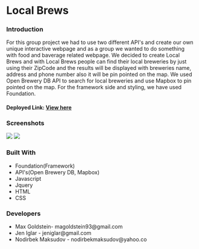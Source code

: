 
<h1>Local Brews</h1>
    <h3>Introduction</h3>
    <p>For this group project we had to use two different API's and create our own unique interactive webpage and as a group we wanted to do something with food and baverage related webpage. We decided to create Local Brews and with Local Brews people can find their local breweries by just using their ZipCode and the results will be displayed with breweries name, address and phone number also it will be pin pointed on the map. We used Open Brewery DB API to search for local breweries and use Mapbox to pin pointed on the map. For the framework side and styling, we have used Foundation.</p>
    <h4>Deployed Link: <a href="https://maxgoldstein93.github.io/Local-Brews/" target="_blank">View here</a></h4>
    <h3>Screenshots</h3>
    <img src="./assets/Screen%20Shot%202020-09-19%20at%205.01.00%20PM.png">
    <img src="./assets/Screen%20Shot%202020-09-19%20at%205.01.25%20PM.png">
    <h3>Built With</h3>
    <p>
        <ul>
            <li>Foundation(Framework)</li>
            <li>API's(Open Brewery DB, Mapbox)</li>
            <li>Javascript</li>
            <li>Jquery</li>
            <li>HTML</li>
            <li>CSS</li>
        </ul>
    </p>
    <h3>Developers</h3>
    <ul>
        <li>Max Goldstein- magoldstein93@gmail.com</li>
        <li>Jen Iglar  - jeniglar@gmail.com</li>
        <li>Nodirbek Maksudov - nodirbekmaksudov@yahoo.co </li>
    </ul>


